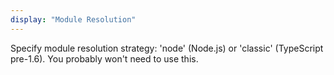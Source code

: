 ```yaml
---
display: "Module Resolution"
---
```


Specify module resolution strategy: 'node' (Node.js) or 'classic' (TypeScript pre-1.6). You probably won't need to use this.
